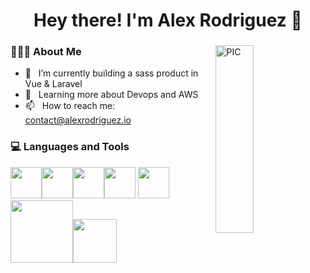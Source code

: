 <h1 align="center">Hey there! I'm Alex Rodriguez 👋 </h1>
<div>
<img width = "35%" align="right" alt="PIC" height="300px" src="https://media.giphy.com/media/tOFKFDbeh9V7y/source.gif" />
<div align="left"> 
  <h3> 👨🏻‍💻 About Me </h3>

  
  - 💼 &nbsp; I’m currently building a sass product in Vue & Laravel
  - 🌱 &nbsp; Learning more about Devops and AWS
  - 📫 &nbsp; How to reach me: contact@alexrodriguez.io
  
</div> 
</div>

<div>
  <h3> 💻 Languages and Tools </h3>
  <p>
<img src="https://media3.giphy.com/media/ln7z2eWriiQAllfVcn/200w.webp" width="50"><img src="https://upload.wikimedia.org/wikipedia/commons/9/95/Vue.js_Logo_2.svg" width="50"><img src="https://i.giphy.com/media/IdyAQJVN2kVPNUrojM/200.webp" width="50"><img src="https://upload.wikimedia.org/wikipedia/commons/9/9a/Laravel.svg" width="50">
<img src="https://www.bvisible.agency/wp-content/uploads/2019/04/php5-logo-png.png" width="50"><img src="https://media.giphy.com/media/kH1DBkPNyZPOk0BxrM/giphy.gif" width="100"><img src="https://media.giphy.com/media/SsCYf6DRFJrOpP0IoM/giphy.gif" width="70">
  <p>
</div> 
